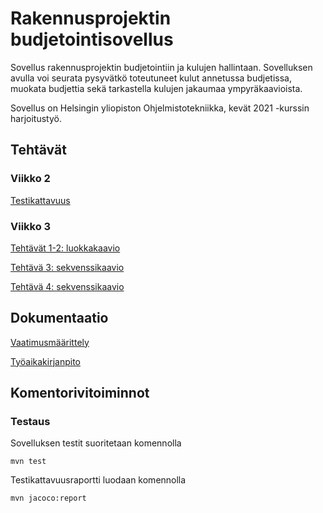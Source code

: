 # Rakennusprojektin budjetointisovellus

Sovellus rakennusprojektin budjetointiin ja kulujen hallintaan. Sovelluksen avulla voi seurata pysyvätkö toteutuneet kulut annetussa budjetissa, muokata budjettia sekä tarkastella kulujen jakaumaa ympyräkaavioista.

Sovellus on Helsingin yliopiston Ohjelmistotekniikka, kevät 2021 -kurssin harjoitustyö.

## Tehtävät

### Viikko 2

[Testikattavuus](laskarit/viikko2/testikattavuusUnicafe.png)

### Viikko 3

[Tehtävät 1-2: luokkakaavio](laskarit/viikko3/monopoliLuokkakaavio.jpg)

[Tehtävä 3: sekvenssikaavio](laskarit/viikko3/sekvenssikaavio3.jpg)

[Tehtävä 4: sekvenssikaavio](laskarit/viikko3/sekvenssikaavio4.jpg)

## Dokumentaatio

[Vaatimusmäärittely](dokumentaatio/vaatimusmaarittely.md)

[Työaikakirjanpito](dokumentaatio/tyoaikakirjanpito.md)

## Komentorivitoiminnot

### Testaus

Sovelluksen testit suoritetaan komennolla

```
mvn test
```

Testikattavuusraportti luodaan komennolla

```
mvn jacoco:report
```

